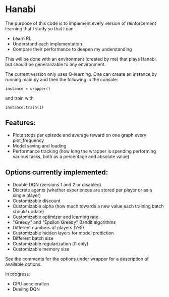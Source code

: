 # Hanabi
The purpose of this code is to implement every version of reinforcement learning that I study so that I can 

- Learn RL
- Understand each implementation
- Compare their performance to deepen my understanding

This will be done with an environment (created by me) that plays Hanabi, but should be generalizable to any environment.

The current version only uses Q-learning.  One can create an instance by running
main.py and then the following in the console:

```
instance = wrapper()
```

and train with

```
instance.train(1)
```
## Features:

- Plots steps per episode and average reward on one graph every plot_frequency
- Model saving and loading
- Performance tracking (how long the wrapper is spending performing various tasks, both as a percentage and absolute value)


## Options currently implemented:

- Double DQN (versions 1 and 2 or disabled)
- Discrete agents (whether experiences are stored per player or as a single player)
- Customizable discount
- Customizable alpha (how much towards a new value each training batch should update)
- Customizable optimizer and learning rate
- "Greedy" and "Epsilon Greedy" Bandit algorithms
- Different numbers of players (2-5)
- Customizable hidden layers for model prediction
- Different batch size
- Customizable regularization (l1 only)
- Customizable memory size

See the comments for the options under wrapper for a description of available
options.

In progress:
- GPU acceleration
- Dueling DQN
